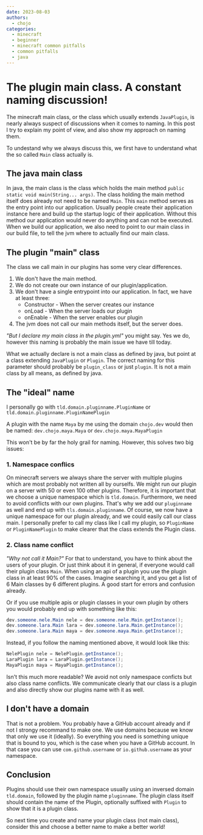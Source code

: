 ```yaml
---
date: 2023-08-03
authors:
  - chojo  
categories:
  - minecraft
  - beginner
  - minecraft common pitfalls
  - common pitfalls
  - java
---
```


# The plugin main class. A constant naming discussion!

The minecraft main class, or the class which usually extends `JavaPlugin`, is nearly always suspect of discussions when 
it comes to naming. 
In this post I try to explain my point of view, and also show my approach on naming them.

<!-- more -->

To undestand why we always discuss this, we first have to understand what the so called `Main` class actually is.

## The java main class

In java, the main class is the class which holds the main method `public static void main(String... args)`.
The class holding the main method itself does already not need to be named `Main`.
This `main` method serves as the entry point into our application.
Usually people create their application instance here and build up the startup logic of their application.
Without this method our application would never do anything and can not be executed.
When we build our application, we also need to point to our main class in our build file, to tell the jvm where to 
actually find our main class.

## The plugin "main" class

The class we call main in our plugins has some very clear differences.

1. We don't have the main method.
2. We do not create our own instance of our plugin/application.
3. We don't have a single entrypoint into our application. In fact, we have at least three:
    - Constructor - When the server creates our instance
    - onLoad - When the server loads our plugin
    - onEnable - When the server enables our plugin
4. The jvm does not call our main methods itself, but the server does.

_"But I declare my main class in the plugin.yml"_ you might say.
Yes we do, however this naming is probably the main issue we have till today.

What we actually declare is not a main class as defined by java, but point at a class extending `JavaPlugin` or `Plugin`.
The correct naming for this parameter should probably be `plugin_class` or just `plugin`.
It is not a main class by all means, as defined by java.

## The "ideal" name

I personally go with `tld.domain.pluginname.PluginName` or `tld.domain.pluginname.PluginNamePlugin`

A plugin with the name `Maya` by me using the domain `chojo.dev` would then be named: `dev.chojo.maya.Maya` or 
`dev.chojo.maya.MayaPlugin`

This won't be by far the holy grail for naming.
However, this solves two big issues:

### 1. Namespace conflics

On minecraft servers we always share the server with multiple plugins which are most probably not written all by 
ourselfs.
We might run our plugin on a server with 50 or even 100 other plugins.
Therefore, it is important that we choose a unique namespace which is `tld.domain`.
Furthermore, we need to avoid conflicts with our own plugins.
That's why we add our `pluginname` as well and end up with `tls.domain.pluginname`.
Of course, we now have a unique namespace for our plugin already, and we could easily call our class main.
I personally prefer to call my class like I call my plugin, so `PluginName` or `PluginNamePlugin` to make clearer 
that the class extends the Plugin class.

### 2. Class name conflict

_"Why not call it Main?"_ 
For that to understand, you have to think about the users of your plugin.
Or just think about it in general, if everyone would call their plugin class `Main`.
When using an api of a plugin you use the plugin class in at least 90% of the cases.
Imagine searching it, and you get a list of 6 Main classes by 6 different plugins.
A good start for errors and confusion already.

Or if you use multiple apis or plugin classes in your own plugin by others you would probably end up with something 
like this:

```java
dev.someone.nele.Main nele = dev.someone.nele.Main.getInstance();
dev.someone.lara.Main lara = dev.someone.lara.Main.getInstance();
dev.someone.lara.Main maya = dev.someone.maya.Main.getInstance();
```

Instead, if you follow the naming mentioned above, it would look like this:

```java
NelePlugin nele = NelePlugin.getInstance();
LaraPlugin lara = LaraPlugin.getInstance();
MayaPlugin maya = MayaPlugin.getInstance();
```

Isn't this much more readable?
We avoid not only namespace conficts but also class name conflicts. 
We communicate clearly that our class is a plugin and also directly show our plugins name with it as well.

## I don't have a domain

That is not a problem. You probably have a GitHub account already and if not I strongy recommand to make one.
We use domains because we know that only we use it (ideally).
So everything you need is something unique that is bound to you, which is the case when you have a GitHub account.
In that case you can use `com.github.username` or `io.github.username` as your namespace.

## Conclusion

Plugins should use their own namespace usually using an inversed domain `tld.domain`, followed by the plugin name 
`pluginname`. 
The plugin class itself should contain the name of the Plugin, optionally suffixed with `Plugin` to show that it is 
a plugin class.

So next time you create and name your plugin class (not main class), consider this and choose a better name to make 
a better world!
